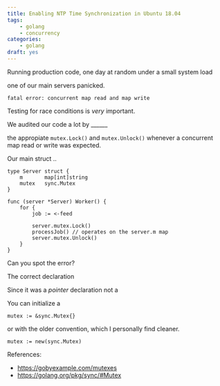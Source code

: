 ```yaml
---
title: Enabling NTP Time Synchronization in Ubuntu 18.04
tags:
    - golang
    - concurrency
categories:
    - golang
draft: yes
---
```




Running production code, one day at random under a small system load

one of our main servers panicked.
 
```
fatal error: concurrent map read and map write
```


Testing for race conditions is _very_ important.

We audited our code a lot by ______

the appropiate `mutex.Lock()` and `mutex.Unlock()` whenever a concurrent map read 
or write was expected.

Our main struct ..

```golang
type Server struct {
    m       map[int]string
    mutex   sync.Mutex
}
```

```golang
func (server *Server) Worker() {
    for {
        job := <-feed
        
        server.mutex.Lock()
        processJob() // operates on the server.m map
        server.mutex.Unlock()
    }
}
```

Can you spot the error?

The correct declaration

Since it was a _pointer_ declaration not a 


You can initialize a 

```golang
mutex := &sync.Mutex{}
```

or with the older convention, which I personally find cleaner.

```golang
mutex := new(sync.Mutex)
```


References:
- https://gobyexample.com/mutexes
- https://golang.org/pkg/sync/#Mutex